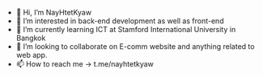 - 👋 Hi, I’m NayHtetKyaw
- 👀 I’m interested in back-end development as well as front-end
- 🌱 I’m currently learning ICT at Stamford International University in Bangkok
- 💞️ I’m looking to collaborate on E-comm website and anything related to web app. 
- 📫 How to reach me -> t.me/nayhtetkyaw

